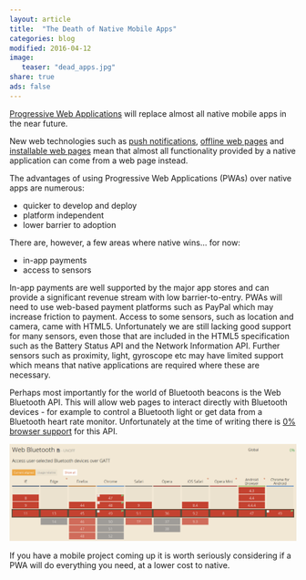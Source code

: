 ```yaml
---
layout: article
title:  "The Death of Native Mobile Apps"
categories: blog
modified: 2016-04-12
image:
   teaser: "dead_apps.jpg"
share: true
ads: false
---
```


[Progressive Web Applications](https://developers.google.com/web/progressive-web-apps?hl=en) will replace almost all native mobile apps in the near future.

New web technologies such as [push notifications](https://developers.google.com/web/updates/2015/03/push-notifications-on-the-open-web?hl=en), [offline web pages](https://github.com/slightlyoff/ServiceWorker/blob/master/explainer.md) and [installable web pages](https://developers.google.com/web/updates/2014/11/Support-for-installable-web-apps-with-webapp-manifest-in-chrome-38-for-Android?hl=en) mean that almost all functionality provided by a native application can come from a web page instead.

The advantages of using Progressive Web Applications (PWAs) over native apps are numerous:

 * quicker to develop and deploy
 * platform independent
 * lower barrier to adoption

There are, however, a few areas where native wins... for now:

 * in-app payments
 * access to sensors

In-app payments are well supported by the major app stores and can provide a significant revenue stream with low barrier-to-entry. PWAs will need to use web-based payment platforms such as PayPal which may increase friction to payment.
Access to some sensors, such as location and camera, came with HTML5. Unfortunately we are still lacking good support for many sensors, even those that are included in the HTML5 specification such as the Battery Status API and the Network Information API. Further sensors such as proximity, light, gyroscope etc may have limited support which means that native applications are required where these are necessary.

Perhaps most importantly for the world of Bluetooth beacons is the Web Bluetooth API. This will allow web pages to interact directly with Bluetooth devices - for example to control a Bluetooth light or get data from a Bluetooth heart rate monitor. Unfortunately at the time of writing there is [0% browser support](http://caniuse.com/#feat=web-bluetooth) for this API.

![CanIUse.com Web Bluetooth](/images/webbluetooth.png)

If you have a mobile project coming up it is worth seriously considering if a PWA will do everything you need, at a lower cost to native.	
